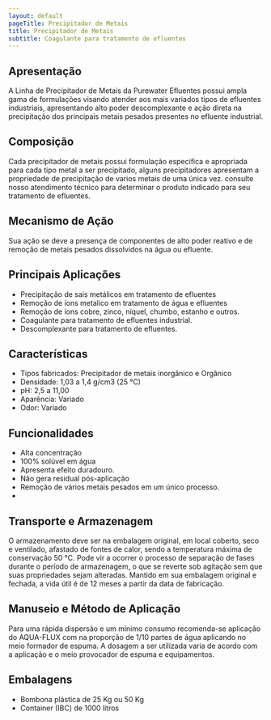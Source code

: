 ```yaml
---
layout: default
pageTitle: Precipitador de Metais
title: Precipitador de Metais
subtitle: Coagulante para tratamento de efluentes
---
```


## Apresentação

A Linha de Precipitador de Metais da Purewater Efluentes possui ampla gama de formulações visando atender aos mais variados tipos de efluentes industriais, apresentando alto poder descomplexante e ação direta na precipitação dos principais metais pesados presentes no efluente industrial.

## Composição

Cada precipitador de metais possui formulação especifica e apropriada para cada tipo metal a ser precipitado, alguns precipitadores apresentam a propriedade de precipitação de varios metais de uma única vez.
consulte nosso atendimento técnico para determinar o produto indicado para seu tratamento de efluentes.

## Mecanismo de Ação
Sua ação se deve a presença de componentes de alto poder reativo e de remoção de metais pesados dissolvidos na água ou efluente.

## Principais Aplicações

- Precipitação de sais metálicos em tratamento de efluentes
- Remoção de íons metalico em tratamento de água e efluentes
- Remoção de íons cobre, zinco, níquel, chumbo, estanho e outros.
- Coagulante para tratamento de efluentes industrial.
- Descomplexante para tratamento de efluentes.


## Características

- Tipos fabricados: Precipitador de metais inorgânico e Orgânico
- Densidade: 1,03 a 1,4 g/cm3 (25 °C)
- pH: 2,5 a 11,00
- Aparência: Variado
- Odor: Variado

## Funcionalidades

- Alta concentração
- 100% solúvel em água
- Apresenta efeito duradouro.
- Não gera residual pós-aplicação
- Remoção de vários metais pesados em um único processo.
- 


## Transporte e Armazenagem
O armazenamento deve ser na embalagem original, em local coberto, seco e ventilado, afastado    de fontes de calor, sendo a temperatura máxima de conservação 50 °C. 
Pode vir a ocorrer o processo de separação de fases durante o período de armazenagem, o que se reverte sob agitação sem que suas propriedades sejam alteradas. 
Mantido em sua embalagem original e fechada, a vida útil é de 12 meses a partir da data de  fabricação.

## Manuseio e Método de Aplicação
Para uma rápida dispersão e um mínimo consumo recomenda-se aplicação do AQUA-FLUX com  na proporção de 1/10 partes de água aplicando no meio formador de espuma. A dosagem a ser utilizada varia de acordo com a aplicação e o meio provocador de espuma e equipamentos.

## Embalagens

- Bombona plástica de 25 Kg ou 50 Kg
- Container (IBC) de 1000 litros


